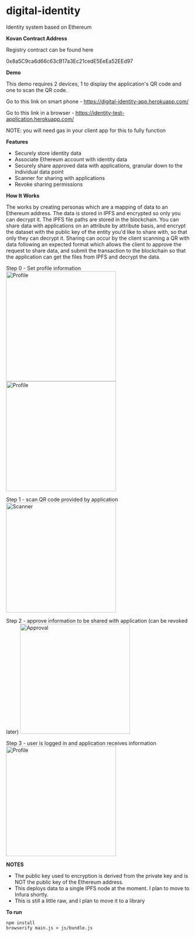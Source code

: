 # digital-identity
Identity system based on Ethereum

**Kovan Contract Address**

Registry contract can be found here

0x8a5C9ca6d66c63cB17a3Ec21cedE5EeEa52EEd97

**Demo** 

This demo requires 2 devices, 1 to display the application's QR code and one to scan the QR code.

Go to this link on smart phone - https://digital-identity-app.herokuapp.com/

Go to this link in a browser - https://identity-test-application.herokuapp.com/

NOTE: you will need gas in your client app for this to fully function

**Features** 

* Securely store identity data
* Associate Ethereum account with identity data
* Securely share approved data with applications, granular down to the individual data point
* Scanner for sharing with applications
* Revoke sharing permissions

**How It Works**

The works by creating personas which are a mapping of data to an Ethereum address.  The data is stored in IPFS and encrypted so only you can decrypt it.  The IPFS file paths are stored in the blockchain.  You can share data with applications on an attribute by attribute basis, and encrypt the dataset with the public key of the entity you'd like to share with, so that only they can decrypt it.  Sharing can occur by the client scanning a QR with data following an expected format which allows the client to approve the request to share data, and submit the transaction to the blockchain so that the application can get the files from IPFS and decrypt the data. 

Step 0 - Set profile information
<img alt="Profile" src="https://raw.githubusercontent.com/miller46/digital-identity/master/screenshots/profile1.png" width=300 />
<img alt="Profile" src="https://raw.githubusercontent.com/miller46/digital-identity/master/screenshots/profile2.png" width=300 />

Step 1 - scan QR code provided by application
<img alt="Scanner" src="https://raw.githubusercontent.com/miller46/digital-identity/master/screenshots/scanner.png" width=300 />

Step 2 - approve information to be shared with application (can be revoked later)
<img alt="Approval" src="https://raw.githubusercontent.com/miller46/digital-identity/master/screenshots/confirmation.png" width=300 />

Step 3 - user is logged in and application receives information
<img alt="Profile" src="https://raw.githubusercontent.com/miller46/digital-identity/master/screenshots/success.png" width=300 />

**NOTES**

* The public key used to encryption is derived from the private key and is NOT the public key of the Ethereum address.
* This deploys data to a single IPFS node at the moment.  I plan to move to Infura shortly.
* This is still a little raw, and I plan to move it to a library

**To run** 

    npm install
    browserify main.js > js/bundle.js
